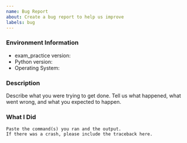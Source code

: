 ```yaml
---
name: Bug Report
about: Create a bug report to help us improve
labels: bug
---
```


<!-- Please search existing issues to avoid creating duplicates. -->

### Environment Information

-   exam_practice version:
-   Python version:
-   Operating System:

### Description

Describe what you were trying to get done.
Tell us what happened, what went wrong, and what you expected to happen.

### What I Did

```
Paste the command(s) you ran and the output.
If there was a crash, please include the traceback here.
```
